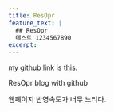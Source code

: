 ```yaml
---
title: ResOpr
feature_text: |
  ## ResOpr
  테스트 1234567890
excerpt:
---
```

my github link is [this](https://github.com/ResOpr).

ResOpr blog with github

웹페이지 반영속도가 너무 느리다.
